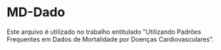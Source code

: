 # MD-Dado
Este arquivo é utilizado no trabalho entitulado "Utilizando Padrões Frequentes em Dados de Mortalidade por Doenças Cardiovasculares".
